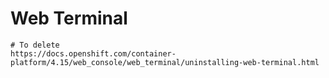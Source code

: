 # Web Terminal

```
# To delete
https://docs.openshift.com/container-platform/4.15/web_console/web_terminal/uninstalling-web-terminal.html

```